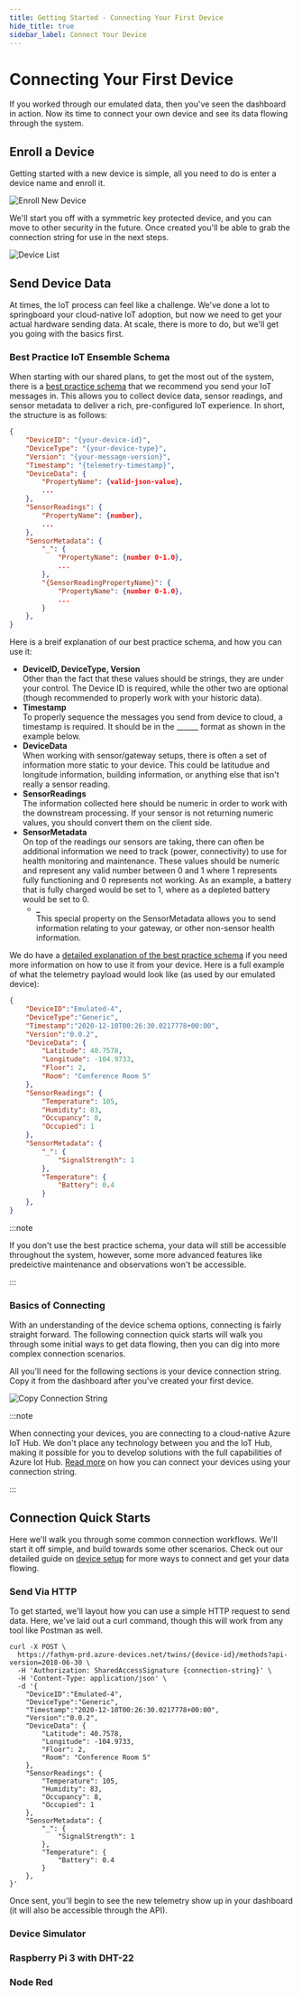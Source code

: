 ```yaml
---
title: Getting Started - Connecting Your First Device
hide_title: true
sidebar_label: Connect Your Device
---
```


# Connecting Your First Device

If you worked through our emulated data, then you've seen the dashboard in action.  Now its time to connect your own device and see its data flowing through the system.

## Enroll a Device

Getting started with a new device is simple, all you need to do is enter a device name and enroll it.

![Enroll New Device](/img/screenshots/dashboard-enroll-device.png)

We'll start you off with a symmetric key protected device, and you can move to other security in the future.  Once created you'll be able to grab the connection string for use in the next steps.

![Device List](/img/screenshots/dashboard-device-list-first-device.png)

## Send Device Data

At times, the IoT process can feel like a challenge.  We've done a lot to springboard your cloud-native IoT adoption, but now we need to get your actual hardware sending data.  At scale, there is more to do, but we'll get you going with the basics first.

### Best Practice IoT Ensemble Schema

When starting with our shared plans, to get the most out of the system, there is a [best practice schema](developers/iot-best-practice-schema-explained) that we recommend you send your IoT messages in.  This allows you to collect device data, sensor readings, and sensor metadata to deliver a rich, pre-configured IoT experience.   In short, the structure is as follows:

```json
{
    "DeviceID": "{your-device-id}",
    "DeviceType": "{your-device-type}",
    "Version": "{your-message-version}",
    "Timestamp": "{telemetry-timestamp}",
    "DeviceData": {
        "PropertyName": {valid-json-value},
        ...
    },
    "SensorReadings": {
        "PropertyName": {number},
        ...
    },
    "SensorMetadata": {
        "_": {
            "PropertyName": {number 0-1.0},
            ...
        },
        "{SensorReadingPropertyName}": {
            "PropertyName": {number 0-1.0},
            ...
        }
    },
}
```

Here is a breif explanation of our best practice schema, and how you can use it:

- **DeviceID, DeviceType, Version**<br />
Other than the fact that these values should be strings, they are under your control.  The Device ID is required, while the other two are optional (though recommended to properly work with your historic data).
- **Timestamp**<br />
To properly sequence the messages you send from device to cloud, a timestamp is required.  It should be in the ______ format as shown in the example below.
- **DeviceData**<br />
When working with sensor/gateway setups, there is often a set of information more static to your device.  This could be latitudue and longitude information, building information, or anything else that isn't really a sensor reading.  
- **SensorReadings**<br />
The information collected here should be numeric in order to work with the downstream processing.  If your sensor is not returning numeric values, you should convert them on the client side.
- **SensorMetadata**<br />
On top of the readings our sensors are taking, there can often be additional information we need to track (power, connectivity) to use for health monitoring and maintenance.  These values should be numeric and represent any valid number between 0 and 1 where 1 represents fully functioning and 0 represents not working.  As an example, a battery that is fully charged would be set to 1, where as a depleted battery would be set to 0.
  - **_**<br />
  This special property on the SensorMetadata allows you to send information relating to your gateway, or other non-sensor health information.

We do have a [detailed explanation of the best practice schema](developers/iot-best-practice-schema-explained) if you need more information on how to use it from your device.  Here is a full example of what the telemetry payload would look like (as used by our emulated device):

```json
{
    "DeviceID":"Emulated-4",
    "DeviceType":"Generic",
    "Timestamp":"2020-12-10T00:26:30.0217778+00:00",
    "Version":"0.0.2",
    "DeviceData": {
        "Latitude": 40.7578,
        "Longitude": -104.9733,
        "Floor": 2,
        "Room": "Conference Room 5"
    },
    "SensorReadings": {
        "Temperature": 105,
        "Humidity": 83,
        "Occupancy": 8,
        "Occupied": 1
    },
    "SensorMetadata": {
        "_": {
            "SignalStrength": 1
        },
        "Temperature": {
            "Battery": 0.4
        }
    },
}
```

:::note

If you don't use the best practice schema, your data will still be accessible throughout the system, however, some more advanced features like predeictive maintenance and observations won't be accessible.

:::

### Basics of Connecting

With an understanding of the device schema options, connecting  is fairly straight forward.  The following connection quick starts will walk you through some initial ways to get data flowing, then you can dig into more complex connection scenarios.  

All you'll need for the following sections is your device connection string.   Copy it from the dashboard after you've created your first device.

![Copy Connection String](/img/screenshots/dashboard-device-list-copy-connection-string.png)

:::note

When connecting your devices, you are connecting to a cloud-native Azure IoT Hub.  We don't place any technology between you and the IoT Hub, making it possible for you to develop solutions with the full capabilities of Azure Iot Hub.  [Read more](https://docs.microsoft.com/en-us/azure/iot-hub/quickstart-send-telemetry-cli) on how you can connect your devices using your connection string.

:::

## Connection Quick Starts

Here we'll walk you through some common connection workflows.  We'll start it off simple, and build towards some other scenarios.  Check out our detailed guide on [device setup](developers/device-setup-explained) for more ways to connect and get your data flowing.

### Send Via HTTP

To get started, we'll layout how you can use a simple HTTP request to send data.  Here, we've laid out a curl command, though this will work from any tool like Postman as well.

```cli
curl -X POST \
  https://fathym-prd.azure-devices.net/twins/{device-id}/methods?api-version=2018-06-30 \
  -H 'Authorization: SharedAccessSignature {connection-string}' \
  -H 'Content-Type: application/json' \
  -d '{
    "DeviceID":"Emulated-4",
    "DeviceType":"Generic",
    "Timestamp":"2020-12-10T00:26:30.0217778+00:00",
    "Version":"0.0.2",
    "DeviceData": {
        "Latitude": 40.7578,
        "Longitude": -104.9733,
        "Floor": 2,
        "Room": "Conference Room 5"
    },
    "SensorReadings": {
        "Temperature": 105,
        "Humidity": 83,
        "Occupancy": 8,
        "Occupied": 1
    },
    "SensorMetadata": {
        "_": {
            "SignalStrength": 1
        },
        "Temperature": {
            "Battery": 0.4
        }
    },
}'
```

Once sent, you'll begin to see the new telemetry show up in your dashboard (it will also be accessible through the API).

### Device Simulator

### Raspberry Pi 3 with DHT-22

### Node Red
